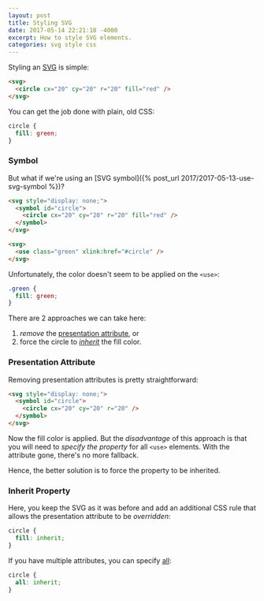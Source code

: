 ```yaml
---
layout: post
title: Styling SVG
date: 2017-05-14 22:21:18 -4000
excerpt: How to style SVG elements.
categories: svg style css
---
```


Styling an [SVG](https://wikipedia.org/wiki/Scalable_Vector_Graphics) is simple:

```html
<svg>
  <circle cx="20" cy="20" r="20" fill="red" />
</svg>
```

You can get the job done with plain, old CSS:

```css
circle {
  fill: green;
}
```

### Symbol

But what if we're using an [SVG symbol]({% post_url 2017/2017-05-13-use-svg-symbol %})?

```html
<svg style="display: none;">
  <symbol id="circle">
    <circle cx="20" cy="20" r="20" fill="red" />
  </symbol>
</svg>

<svg>
  <use class="green" xlink:href="#circle" />
</svg>
```

Unfortunately, the color doesn't seem to be applied on the `<use>`:

```css
.green {
  fill: green;
}
```

There are 2 approaches we can take here:

1. _remove_ the [presentation attribute](https://developer.mozilla.org/docs/Web/SVG/Attribute), or
2. force the circle to [_inherit_](https://developer.mozilla.org/docs/Web/CSS/inherit) the fill color.

### Presentation Attribute

Removing presentation attributes is pretty straightforward:

```html
<svg style="display: none;">
  <symbol id="circle">
    <circle cx="20" cy="20" r="20" />
  </symbol>
</svg>
```

Now the fill color is applied. But the _disadvantage_ of this approach is that you will need to _specify the property_ for all `<use>` elements. With the attribute gone, there's no more fallback.

Hence, the better solution is to force the property to be inherited.

### Inherit Property

Here, you keep the SVG as it was before and add an additional CSS rule that allows the presentation attribute to be _overridden_:

```css
circle {
  fill: inherit;
}
```

If you have multiple attributes, you can specify [all](https://developer.mozilla.org/docs/Web/CSS/all):

```css
circle {
  all: inherit;
}
```
